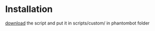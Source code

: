 # Installation
[download](https://github.com/TalkingPanda0/phantombotbstitle/releases/download/1.0/bstitle.js) the script and put it in scripts/custom/ in phantombot folder
